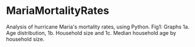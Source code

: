 # MariaMortalityRates
Analysis of hurricane Maria's mortality rates, using Python.
Fig1: Graphs 1a. Age distribution, 1b. Household size and 1c. Median household age by household size. 
